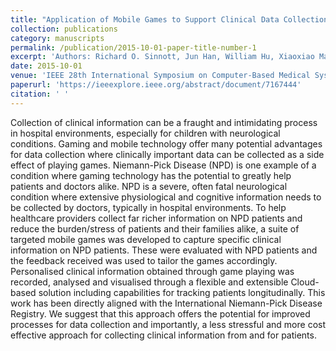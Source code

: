 ```yaml
---
title: "Application of Mobile Games to Support Clinical Data Collection for Patients with Niemann-Pick Disease"
collection: publications
category: manuscripts
permalink: /publication/2015-10-01-paper-title-number-1
excerpt: 'Authors: Richard O. Sinnott, Jun Han, William Hu, Xiaoxiao Ma, Kuai Yu'
date: 2015-10-01
venue: 'IEEE 28th International Symposium on Computer-Based Medical Systems'
paperurl: 'https://ieeexplore.ieee.org/abstract/document/7167444'
citation: ' '
---
```


Collection of clinical information can be a fraught and intimidating process in hospital environments, especially for children with neurological conditions. Gaming and mobile technology offer many potential advantages for data collection where clinically important data can be collected as a side effect of playing games. Niemann-Pick Disease (NPD) is one example of a condition where gaming technology has the potential to greatly help patients and doctors alike. NPD is a severe, often fatal neurological condition where extensive physiological and cognitive information needs to be collected by doctors, typically in hospital environments. To help healthcare providers collect far richer information on NPD patients and reduce the burden/stress of patients and their families alike, a suite of targeted mobile games was developed to capture specific clinical information on NPD patients. These were evaluated with NPD patients and the feedback received was used to tailor the games accordingly. Personalised clinical information obtained through game playing was recorded, analysed and visualised through a flexible and extensible Cloud-based solution including capabilities for tracking patients longitudinally. This work has been directly aligned with the International Niemann-Pick Disease Registry. We suggest that this approach offers the potential for improved processes for data collection and importantly, a less stressful and more cost effective approach for collecting clinical information from and for patients.